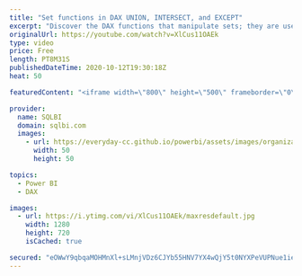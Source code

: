 ```yaml
---
title: "Set functions in DAX UNION, INTERSECT, and EXCEPT"
excerpt: "Discover the DAX functions that manipulate sets; they are useful to create queries and sometimes also to author measures. Article and download: https://sql.bi/674755?aff=yt"
originalUrl: https://youtube.com/watch?v=XlCus11OAEk
type: video
price: Free
length: PT8M31S
publishedDateTime: 2020-10-12T19:30:18Z
heat: 50

featuredContent: "<iframe width=\"800\" height=\"500\" frameborder=\"0\" src=\"https://www.youtube.com/embed/XlCus11OAEk\" allow=\"accelerometer; autoplay; encrypted-media; gyroscope; picture-in-picture\" allowfullscreen></iframe>"

provider:
  name: SQLBI
  domain: sqlbi.com
  images:
    - url: https://everyday-cc.github.io/powerbi/assets/images/organizations/sqlbi.com-50x50.jpg
      width: 50
      height: 50

topics:
  - Power BI
  - DAX

images:
  - url: https://i.ytimg.com/vi/XlCus11OAEk/maxresdefault.jpg
    width: 1280
    height: 720
    isCached: true

secured: "eOWwY9qbqaMOHMnXl+sLMnjVDz6CJYb55HNV7YX4wQjY5t0NYXPeVUPNue1iessAJHq85F5g0WkH2zPIW+gB11F1QF6CPEhVQiPQQW6TWQejstPuAG0i4o4nKF9Ja59+QEAt7sEUa5+TCF46CfQvWNsdTUXWGd7J3yhnEPGr9fqhoFE5ZvAiVjF/ug1dlGJBI+SmKPnKxJwiwGn2Yc+srG86jEyereQSjn9oAdqlf1nwW5raXflustCKTnSx2q7/IV+VErgJXLOmvAObv8xYS+2mf7xY0fiujAmhCPf/3qMYyRDYcCQVIH2lgMHeGB2lWbrmdDlF55Q0BxEswvtu/q/exa25MYQhJkmHS/O8csm6H82XPhJJH2EC8u3WgckQgfSV7Kh8sSuK2Pi9qHQjuYJYPBc+CS/fGUwSJJaZMFY=;rWN8pGQvAp5GBRGBK/v0Wg=="
---
```


